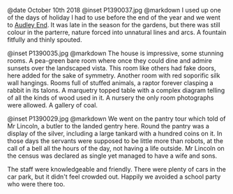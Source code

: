 @date		October 10th 2018
@inset		P1390037.jpg
@markdown
I used up one of the days of holiday I had to use before the end of the year
and we went to [Audley End](https://www.english-heritage.org.uk/visit/places/audley-end-house-and-gardens/).
It was late in the season for the gardens, but there was still colour in the
parterre, nature forced into unnatural lines and arcs. A fountain fitfully
and thinly spouted.

@inset		P1390035.jpg
@markdown
The house is impressive, some stunning rooms. A pea-green bare room where once
they could dine and admire sunsets over the landscaped vista. This room like
others had fake doors, here added for the sake of symmetry. Another room with
red soporific silk wall hangings. Rooms full of stuffed animals, a raptor
forever clasping a rabbit in its talons. A marquetry topped table with a complex
diagram telling of all the kinds of wood used in it. A nursery the only room
photographs were allowed. A gallery of coal.

@inset		P1390029.jpg
@markdown
We went on the pantry tour which told of Mr Lincoln, a butler to the landed
gentry here. Round the pantry was a display of the silver, including a large
tankard with a hundred coins on it. In those days the servants were supposed
to be little more than robots, at the call of a bell all the hours of the
day, not having a life outside. Mr Lincoln on the census was declared as
single yet managed to have a wife and sons.

The staff were knowledgeable and friendly. There were plenty of cars in the
car park, but it didn't feel crowded out. Happily we avoided a school party
who were there too.
